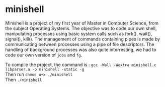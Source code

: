 # minishell

  Minishell is a project of my first year of Master in Computer Science, from the subject Operating Systems. The objective was to code our own shell, manipulating processes using basic system calls such as fork(), wait(), signal(), kill(). The management of commands containing pipes is made by communicating between processes using a pipe of file descriptors. The handling of background processes was also quite interresting, we had to code our own version of ```jobs``` and ```fg```.

To compile the project, the command is : ```gcc -Wall -Wextra minishell.c libparser.a -o minishell -static -g```  
Then run ```chmod u+x ./minishell```  
Then ```./minishell```  
